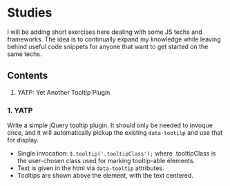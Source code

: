 # Studies
I will be adding short exercises here dealing with some JS techs and frameworks.
The idea is to continually expand my knowledge while leaving behind useful code snippets for anyone that want to get started on the same techs.


## Contents

1. YATP: Yet Another Tooltip Plugin

### 1. YATP
Write a simple jQuery tooltip plugin. It should only be needed to invoque once, and it will automatically pickup the existing `data-tootilp`
and use that for display.


* Single invocation: `$.tooltip('.tooltipClass');` where .tooltipClass is the user-chosen class used for marking tooltip-able elements.
* Text is given in the html via `data-tooltip` attributes.
* Tooltips are shown above the element, with the text centered.
